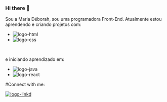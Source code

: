 ### Hi there 👋

Sou a Maria Déborah, sou uma programadora Front-End. Atualmente estou aprendendo e criando projetos com:
<br>
- <img src="https://img.shields.io/badge/HTML-239120?style=for-the-badge&logo=html5&logoColor=white" alt="logo-html">
- <img src="https://img.shields.io/badge/CSS-239120?&style=for-the-badge&logo=css3&logoColor=white" alt="logo-css">
<br>

  e iniciando aprendizado em: 
  <br>
  - <img src="https://img.shields.io/badge/JavaScript-323330?style=for-the-badge&logo=javascript&logoColor=F7DF1E" alt="logo-java">
  - <img src="https://img.shields.io/badge/React-20232A?style=for-the-badge&logo=react&logoColor=61DAFB" alt="logo-react">

#Connect with me: 

<p>
  <a href="https://www.linkedin.com/in/maria-deborah-554a60ba/">
    <img src="https://img.shields.io/badge/LinkedIn-0077B5?style=for-the-badge&logo=linkedin&logoColor=white" alt="logo-linkd">
  </a>
</p>
<br>
